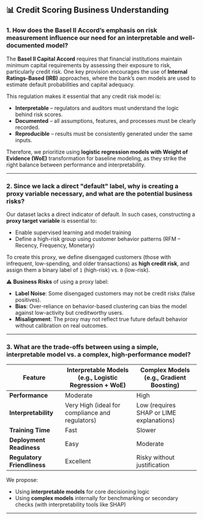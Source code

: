 ## 📊 Credit Scoring Business Understanding

### 1. How does the Basel II Accord’s emphasis on risk measurement influence our need for an interpretable and well-documented model?

The **Basel II Capital Accord** requires that financial institutions maintain minimum capital requirements by assessing their exposure to risk, particularly credit risk. One key provision encourages the use of **Internal Ratings-Based (IRB)** approaches, where the bank’s own models are used to estimate default probabilities and capital adequacy.

This regulation makes it essential that any credit risk model is:

- **Interpretable** – regulators and auditors must understand the logic behind risk scores.
- **Documented** – all assumptions, features, and processes must be clearly recorded.
- **Reproducible** – results must be consistently generated under the same inputs.

Therefore, we prioritize using **logistic regression models with Weight of Evidence (WoE)** transformation for baseline modeling, as they strike the right balance between performance and interpretability.

---

### 2. Since we lack a direct "default" label, why is creating a proxy variable necessary, and what are the potential business risks?

Our dataset lacks a direct indicator of default. In such cases, constructing a **proxy target variable** is essential to:

- Enable supervised learning and model training
- Define a high-risk group using customer behavior patterns (RFM – Recency, Frequency, Monetary)

To create this proxy, we define disengaged customers (those with infrequent, low-spending, and older transactions) as **high credit risk**, and assign them a binary label of `1` (high-risk) vs. `0` (low-risk).

⚠️ **Business Risks** of using a proxy label:
- **Label Noise**: Some disengaged customers may not be credit risks (false positives).
- **Bias**: Over-reliance on behavior-based clustering can bias the model against low-activity but creditworthy users.
- **Misalignment**: The proxy may not reflect true future default behavior without calibration on real outcomes.

---

### 3. What are the trade-offs between using a simple, interpretable model vs. a complex, high-performance model?

| Feature                         | Interpretable Models (e.g., Logistic Regression + WoE) | Complex Models (e.g., Gradient Boosting) |
|----------------------------------|----------------------------------------------------------|-------------------------------------------|
| **Performance**                | Moderate                                                  | High                                      |
| **Interpretability**           | Very High (ideal for compliance and regulators)           | Low (requires SHAP or LIME explanations)  |
| **Training Time**              | Fast                                                      | Slower                                    |
| **Deployment Readiness**       | Easy                                                      | Moderate                                   |
| **Regulatory Friendliness**    | Excellent                                                 | Risky without justification               |

We propose:
- Using **interpretable models** for core decisioning logic
- Using **complex models** internally for benchmarking or secondary checks (with interpretability tools like SHAP)

---

